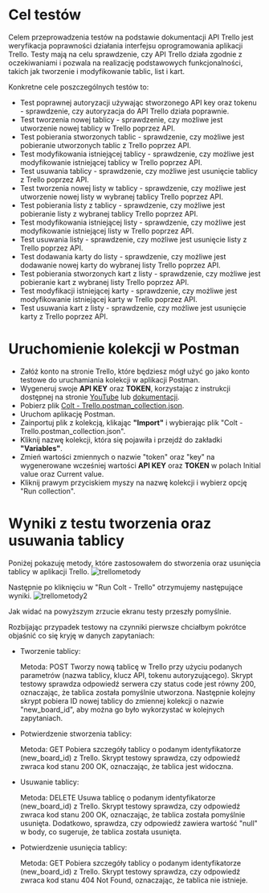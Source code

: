 # Cel testów

Celem przeprowadzenia testów na podstawie dokumentacji API Trello jest weryfikacja poprawności działania interfejsu oprogramowania aplikacji Trello. Testy mają na celu sprawdzenie, czy API Trello działa zgodnie z oczekiwaniami i pozwala na realizację podstawowych funkcjonalności, takich jak tworzenie i modyfikowanie tablic, list i kart.

Konkretne cele poszczególnych testów to:

* Test poprawnej autoryzacji używając stworzonego API key oraz tokenu - sprawdzenie, czy autoryzacja do API Trello działa poprawnie.
* Test tworzenia nowej tablicy - sprawdzenie, czy możliwe jest utworzenie nowej tablicy w Trello poprzez API.
* Test pobierania stworzonych tablic - sprawdzenie, czy możliwe jest pobieranie utworzonych tablic z Trello poprzez API.
* Test modyfikowania istniejącej tablicy - sprawdzenie, czy możliwe jest modyfikowanie istniejącej tablicy w Trello poprzez API.
* Test usuwania tablicy - sprawdzenie, czy możliwe jest usunięcie tablicy z Trello poprzez API.
* Test tworzenia nowej listy w tablicy - sprawdzenie, czy możliwe jest utworzenie nowej listy w wybranej tablicy Trello poprzez API.
* Test pobierania listy z tablicy - sprawdzenie, czy możliwe jest pobieranie listy z wybranej tablicy Trello poprzez API.
* Test modyfikowania istniejącej listy - sprawdzenie, czy możliwe jest modyfikowanie istniejącej listy w Trello poprzez API.
* Test usuwania listy - sprawdzenie, czy możliwe jest usunięcie listy z Trello poprzez API.
* Test dodawania karty do listy - sprawdzenie, czy możliwe jest dodawanie nowej karty do wybranej listy Trello poprzez API.
* Test pobierania stworzonych kart z listy - sprawdzenie, czy możliwe jest pobieranie kart z wybranej listy Trello poprzez API.
* Test modyfikacji istniejącej karty - sprawdzenie, czy możliwe jest modyfikowanie istniejącej karty w Trello poprzez API.
* Test usuwania kart z listy - sprawdzenie, czy możliwe jest usunięcie karty z Trello poprzez API.

# Uruchomienie kolekcji w Postman

* Załóż konto na stronie Trello, które będziesz mógł użyć go jako konto testowe do uruchamiania kolekcji w aplikacji Postman.
* Wygeneruj swoje **API KEY** oraz **TOKEN**, korzystając z instrukcji dostępnej na stronie [YouTube](https://www.youtube.com/watch?v=ndLSAD3StH8) lub [dokumentacji](https://developer.atlassian.com/cloud/trello/guides/rest-api/authorization/).
* Pobierz plik [Colt - Trello.postman_collection.json](https://github.com/mruszczyk29/TrelloApi/blob/main/Colt%20-%20Trello.postman_collection.json).
* Uruchom aplikację Postman.
* Zainportuj plik z kolekcją, klikając **"Import"** i wybierając plik "Colt - Trello.postman_collection.json".
* Kliknij nazwę kolekcji, która się pojawiła i przejdź do zakładki **"Variables"**.
* Zmień wartości zmiennych o nazwie "token" oraz "key" na wygenerowane wcześniej wartości **API KEY** oraz **TOKEN** w polach Initial value oraz Current value.
* Kliknij prawym przyciskiem myszy na nazwę kolekcji i wybierz opcję "Run collection".

# Wyniki z testu tworzenia oraz usuwania tablicy

Poniżej pokazuję metody, które zastosowałem do stworzenia oraz usunięcia tablicy w aplikacji Trello.
![trellometody](https://imgur.com/prwhEVk.png)

Następnie po kliknięciu w "Run Colt - Trello" otrzymujemy następujące wyniki. 
![trellometody2](https://imgur.com/qfD2QjE.png)

Jak widać na powyższym zrzucie ekranu testy przeszły pomyślnie.

Rozbijając przypadek testowy na czynniki pierwsze chciałbym pokrótce objaśnić co się kryję w danych zapytaniach:

* Tworzenie tablicy:

  Metoda: POST
  Tworzy nową tablicę w Trello przy użyciu podanych parametrów (nazwa tablicy, klucz API, tokenu autoryzującego).
  Skrypt testowy sprawdza odpowiedź serwera czy status code jest równy 200, oznaczając, że tablica została pomyślnie utworzona.
  Następnie kolejny skrypt pobiera ID nowej tablicy do zmiennej kolekcji o nazwie "new_board_id", aby można go było wykorzystać w kolejnych zapytaniach.
  
* Potwierdzenie stworzenia tablicy:

  Metoda: GET
  Pobiera szczegóły tablicy o podanym identyfikatorze (new_board_id) z Trello.
  Skrypt testowy sprawdza, czy odpowiedź zwraca kod stanu 200 OK, oznaczając, że tablica jest widoczna.
  
* Usuwanie tablicy:

  Metoda: DELETE
  Usuwa tablicę o podanym identyfikatorze (new_board_id) z Trello.
  Skrypt testowy sprawdza, czy odpowiedź zwraca kod stanu 200 OK, oznaczając, że tablica została pomyślnie usunięta.
  Dodatkowo, sprawdza, czy odpowiedź zawiera wartość "null" w body, co sugeruje, że tablica została usunięta.
  
* Potwierdzenie usunięcia tablicy:

  Metoda: GET
  Pobiera szczegóły tablicy o podanym identyfikatorze (new_board_id) z Trello.
  Skrypt testowy sprawdza, czy odpowiedź zwraca kod stanu 404 Not Found, oznaczając, że tablica nie istnieje.
